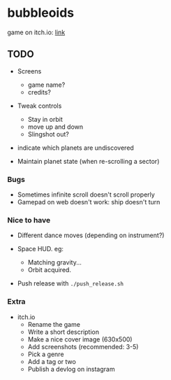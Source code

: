 # bubbleoids

game on itch.io: [link](https://thewarlock.itch.io/bubbleoids)

## TODO

- Screens
  - game name?
  - credits?

- Tweak controls
  - Stay in orbit
  - move up and down
  - Slingshot out?

- indicate which planets are undiscovered

- Maintain planet state (when re-scrolling a sector)

### Bugs

- Sometimes infinite scroll doesn't scroll properly
- Gamepad on web doesn't work: ship doesn't turn

### Nice to have

- Different dance moves (depending on instrument?)
- Space HUD. eg:
  - Matching gravity...
  - Orbit acquired.

- Push release with `./push_release.sh`

### Extra

- itch.io
  - Rename the game
  - Write a short description
  - Make a nice cover image (630x500)
  - Add screenshots (recommended: 3-5)
  - Pick a genre
  - Add a tag or two
  - Publish a devlog on instagram
